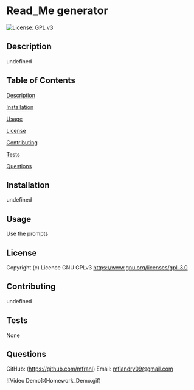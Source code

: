 # Read_Me generator

[![License: GPL v3](https://img.shields.io/badge/License-GPLv3-blue.svg)](https://www.gnu.org/licenses/gpl-3.0)

## Description

undefined

## Table of Contents

[Description](##Description)

[Installation](##Installation)

[Usage](##Usage)

[License](##License)

[Contributing](##Contributing)

[Tests](##Tests)

[Questions](##Questions)

## Installation

undefined

## Usage

Use the prompts

## License

Copyright (c) Licence GNU GPLv3
https://www.gnu.org/licenses/gpl-3.0

## Contributing

undefined

## Tests

None

## Questions

GitHub: (https://github.com/mfranl)
Email: mflandry09@gmail.com

![Video Demo]:(Homework_Demo.gif)
